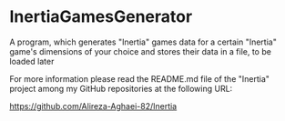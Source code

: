 # InertiaGamesGenerator
A program, which generates "Inertia" games data for a certain "Inertia" game's dimensions of your choice and stores their data in a file, to be loaded later

For more information please read the README.md file of the "Inertia" project among my GitHub repositories at the following URL:

https://github.com/Alireza-Aghaei-82/Inertia

